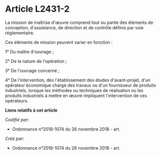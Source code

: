 # Article L2431-2

La mission de maîtrise d'œuvre comprend tout ou partie des éléments de conception, d'assistance, de direction et de contrôle
définis par voie réglementaire.

Ces éléments de mission peuvent varier en fonction :

1° Du maître d'ouvrage ;

2° De la nature de l'opération ;

3° De l'ouvrage concerné ;

4° De l'intervention, dès l'établissement des études d'avant-projet, d'un opérateur économique chargé des travaux ou d'un
fournisseur de produits industriels, lorsque les méthodes ou techniques de réalisation ou les produits industriels à mettre
en œuvre impliquent l'intervention de ces opérateurs.

**Liens relatifs à cet article**

_Codifié par_:

  - Ordonnance n°2018-1074 du 26 novembre 2018 - art.

_Créé par_:

  - Ordonnance n°2018-1074 du 26 novembre 2018 - art.
